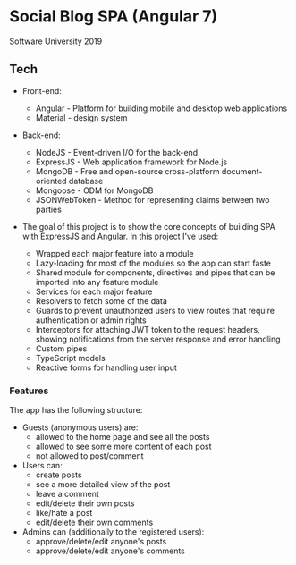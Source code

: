 # Social Blog SPA (Angular 7)
Software University 2019

## Tech
* Front-end:
	* Angular - Platform for building mobile and desktop web applications
	* Material - design system

* Back-end:
	* NodeJS - Event-driven I/O for the back-end
	* ExpressJS - Web application framework for Node.js
	* MongoDB - Free and open-source cross-platform document-oriented database
	* Mongoose - ODM for MongoDB
	* JSONWebToken - Method for representing claims between two parties
	

* The goal of this project is to show the core concepts of building SPA with ExpressJS and Angular. In this project I've used:
	* Wrapped each major feature into a module
	* Lazy-loading for most of the modules so the app can start faste
	* Shared module for components, directives and pipes that can be imported into any feature module
	* Services for each major feature
	* Resolvers to fetch some of the data
	* Guards to prevent unauthorized users to view routes that require authentication or admin rights
	* Interceptors for attaching JWT token to the request headers, showing notifications from the server response and error handling
	* Custom pipes
	* TypeScript models
	* Reactive forms for handling user input

### Features
The app has the following structure:
* Guests (anonymous users) are:
	* allowed to the home page and see all the posts
	* allowed to see some more content of each post
	* not allowed to post/comment
* Users can:
	* create posts
	* see a more detailed view of the post
	* leave a comment
	* edit/delete their own posts
	* like/hate a post
	* edit/delete their own comments
* Admins can (additionally to the registered users):
	* approve/delete/edit anyone's posts
	* approve/delete/edit anyone's comments
